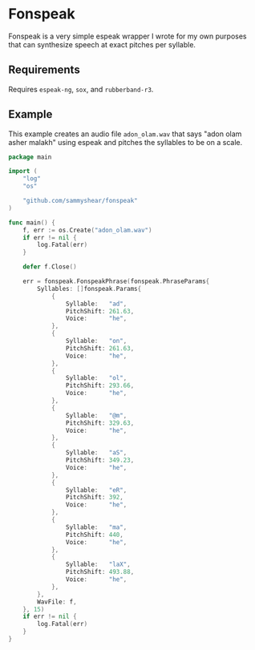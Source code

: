 # Fonspeak

Fonspeak is a very simple espeak wrapper I wrote for my own purposes that can synthesize speech at exact pitches per syllable.

## Requirements

Requires `espeak-ng`, `sox`, and `rubberband-r3`.

## Example

This example creates an audio file `adon_olam.wav` that says "adon olam asher malakh" using espeak and pitches the syllables to be on a scale.

```go
package main

import (
	"log"
	"os"

	"github.com/sammyshear/fonspeak"
)

func main() {
	f, err := os.Create("adon_olam.wav")
	if err != nil {
		log.Fatal(err)
	}

	defer f.Close()

	err = fonspeak.FonspeakPhrase(fonspeak.PhraseParams{
		Syllables: []fonspeak.Params{
			{
				Syllable:   "ad",
				PitchShift: 261.63,
				Voice:      "he",
			},
			{
				Syllable:   "on",
				PitchShift: 261.63,
				Voice:      "he",
			},
			{
				Syllable:   "ol",
				PitchShift: 293.66,
				Voice:      "he",
			},
			{
				Syllable:   "@m",
				PitchShift: 329.63,
				Voice:      "he",
			},
			{
				Syllable:   "aS",
				PitchShift: 349.23,
				Voice:      "he",
			},
			{
				Syllable:   "eR",
				PitchShift: 392,
				Voice:      "he",
			},
			{
				Syllable:   "ma",
				PitchShift: 440,
				Voice:      "he",
			},
			{
				Syllable:   "laX",
				PitchShift: 493.88,
				Voice:      "he",
			},
		},
		WavFile: f,
	}, 15)
	if err != nil {
		log.Fatal(err)
	}
}
```
